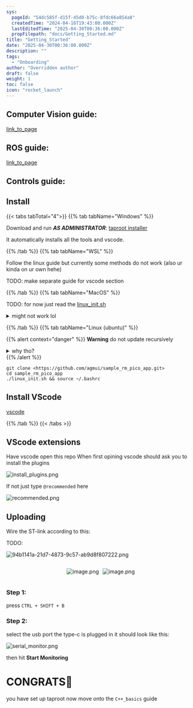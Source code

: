 ```yaml
---
sys:
  pageId: "54dc585f-d15f-45d0-b75c-8fdc66a854a8"
  createdTime: "2024-04-16T19:43:00.000Z"
  lastEditedTime: "2025-04-30T00:36:00.000Z"
  propFilepath: "docs/Getting_Started.md"
title: "Getting_Started"
date: "2025-04-30T00:36:00.000Z"
description: ""
tags:
  - "Onboarding"
author: "Overridden author"
draft: false
weight: 1
toc: false
icon: "rocket_launch"
---
```


## Computer Vision guide:

[link_to_page](86d45bc0-388b-4d26-8848-44f255f73d0e)

## ROS guide:

[link_to_page](3c76c1de-ec8f-46d6-8b0a-294005edc2d5)

## Controls guide:

## Install

{{< tabs tabTotal="4">}}
{{% tab tabName="Windows" %}}

Download and run _**AS ADMINISTRATOR**_: [taproot installer](https://github.com/Thornbots/TeachingFreshies/releases/tag/1.0)

It automatically installs all the tools and vscode.

{{% /tab %}}
{{% tab tabName="WSL" %}}

Follow the linux guide but currently some methods do not work (also ur kinda on ur own hehe)

TODO: make separate guide for vscode section

{{% /tab %}}
{{% tab tabName="MacOS" %}}

TODO: for now just read the [linux_init.sh](https://github.com/agmui/sample_rm_pico_app/blob/main/linux_init.sh)

<details>
<summary>might not work lol</summary>

`brew install libusb pkg-config`

Next install: [vscode](https://code.visualstudio.com/Download)

</details>

{{% /tab %}}
{{% tab tabName="Linux (ubuntu)" %}}

{{% alert context="danger" %}}
**Warning** do not update recursively
<details>
<summary>why tho?</summary>
There are some submodules that may go on for a while (like tinyusb) and I highly
recommend you don't need to get them.
If you want to see what submodules I update just look in `linux_init.sh`
</details>
{{% /alert %}}

```shell
git clone <https://github.com/agmui/sample_rm_pico_app.git>
cd sample_rm_pico_app
./linux_init.sh && source ~/.bashrc
```

## Install VScode

[vscode](https://code.visualstudio.com/Download)

{{% /tab %}}
{{< /tabs >}}

## VScode extensions

Have vscode open this repo
When first opining vscode should ask you to install the plugins

![install_plugins.png](https://prod-files-secure.s3.us-west-2.amazonaws.com/d518164a-d88e-44d1-a4ee-3adb3bd8bce0/89bd30f0-1825-4e77-867b-0a41ce370880/install_plugins.png?X-Amz-Algorithm=AWS4-HMAC-SHA256&X-Amz-Content-Sha256=UNSIGNED-PAYLOAD&X-Amz-Credential=ASIAZI2LB466UAGXUCYO%2F20250506%2Fus-west-2%2Fs3%2Faws4_request&X-Amz-Date=20250506T210737Z&X-Amz-Expires=3600&X-Amz-Security-Token=IQoJb3JpZ2luX2VjEKP%2F%2F%2F%2F%2F%2F%2F%2F%2F%2FwEaCXVzLXdlc3QtMiJIMEYCIQCMfYzqdm316YM336yVB4QOMVyz5tD3GvjC9WWZAH5u8AIhANOCL1MY9bnkvb0ACLxoFF4pKxgoeLYVy3KcpKitEvliKv8DCEwQABoMNjM3NDIzMTgzODA1Igzs2JnPvrksJP%2BfsiYq3APyfCIag%2Bwxki9bsLoz5pm6HxNURnP3hDUYalcJtehkrpOimwgEKzH4qfgB0XlYYNZbSJ%2BUwlMs6Qx844H39Px%2BQ%2B68bHJaCAoaRQ%2BxPMR%2F0Bocgv8wkpnlbkM3EmGI94qkBB%2Frnrp71NjZU6KjsmECXX1R92BBp8TNeAQ2yiPcvUIM0ziSg2Q8DYOoPkFAZyiRHL321OI6cOCl2Xn7rbtU9nK3ELXtrpfDRCpvC6wdRQh9TnGXhAb%2FjE0%2F5kdUg0xEXjPWypT4gTuIUKGzayOjVbe%2BdOseyeLDS%2BLbI7Xfmwix%2FBRnXVz%2BvLCRqLfyXDozx%2BAfmQpfAUsxSWWlRR1hIbhd71PdxEVKa%2FtbcHmBVzynocaA4aIwFNeSZmKgUn%2FgyM8Z8xHTEz1wnDK%2BzicqkDIYVmdoJenzVPyixRhipf7nfTgA5zm%2BOBqNIde60Z4JSx9uQclEdFl%2Fe0OaDh76bqvuZ%2BRrEIzKLBUh8a%2F5C0HX0bYRs1sVULq0v5K%2FteDSPf75zcwml9KoeIb3FuEFCVTGzhSZCYEydPO52nscfEf25YqXConHEvXsUfJntPFSbTmpn73EZ%2F5mJo1TiPluegPWxTtSbTumdVSwPGw70atYJVKj9YfjOZ08eDDQtOnABjqkATR2Qm5RyVrZuqi8LUVR8X9EzSl9GqSFekuum3RqJH6myzy7hQR84lMchgDcf%2B6UnnBmoelq0StMoc%2BR86ub3XOrfnJhA%2BVhgeGWYzWP8eqoYxu0Nqqxssji5O%2Ff02UbCX2ypjxl1PfFQc9lIp98xYZ9BiuG3d1nCvUYjs%2F3pfdZ6FiwjkVnUoNz5EZwbc8pCst4Th%2F%2FYMDPatN2T8N%2B2gN3W13t&X-Amz-Signature=701613f6b20730e226edc924877286121d505dee83012571afe6f7453a52084f&X-Amz-SignedHeaders=host&x-id=GetObject)

If not just type `@recommended` here  

![recommended.png](https://prod-files-secure.s3.us-west-2.amazonaws.com/d518164a-d88e-44d1-a4ee-3adb3bd8bce0/61e661e9-5d85-4dfc-be0d-8d2097a5e793/recommended.png?X-Amz-Algorithm=AWS4-HMAC-SHA256&X-Amz-Content-Sha256=UNSIGNED-PAYLOAD&X-Amz-Credential=ASIAZI2LB466UAGXUCYO%2F20250506%2Fus-west-2%2Fs3%2Faws4_request&X-Amz-Date=20250506T210737Z&X-Amz-Expires=3600&X-Amz-Security-Token=IQoJb3JpZ2luX2VjEKP%2F%2F%2F%2F%2F%2F%2F%2F%2F%2FwEaCXVzLXdlc3QtMiJIMEYCIQCMfYzqdm316YM336yVB4QOMVyz5tD3GvjC9WWZAH5u8AIhANOCL1MY9bnkvb0ACLxoFF4pKxgoeLYVy3KcpKitEvliKv8DCEwQABoMNjM3NDIzMTgzODA1Igzs2JnPvrksJP%2BfsiYq3APyfCIag%2Bwxki9bsLoz5pm6HxNURnP3hDUYalcJtehkrpOimwgEKzH4qfgB0XlYYNZbSJ%2BUwlMs6Qx844H39Px%2BQ%2B68bHJaCAoaRQ%2BxPMR%2F0Bocgv8wkpnlbkM3EmGI94qkBB%2Frnrp71NjZU6KjsmECXX1R92BBp8TNeAQ2yiPcvUIM0ziSg2Q8DYOoPkFAZyiRHL321OI6cOCl2Xn7rbtU9nK3ELXtrpfDRCpvC6wdRQh9TnGXhAb%2FjE0%2F5kdUg0xEXjPWypT4gTuIUKGzayOjVbe%2BdOseyeLDS%2BLbI7Xfmwix%2FBRnXVz%2BvLCRqLfyXDozx%2BAfmQpfAUsxSWWlRR1hIbhd71PdxEVKa%2FtbcHmBVzynocaA4aIwFNeSZmKgUn%2FgyM8Z8xHTEz1wnDK%2BzicqkDIYVmdoJenzVPyixRhipf7nfTgA5zm%2BOBqNIde60Z4JSx9uQclEdFl%2Fe0OaDh76bqvuZ%2BRrEIzKLBUh8a%2F5C0HX0bYRs1sVULq0v5K%2FteDSPf75zcwml9KoeIb3FuEFCVTGzhSZCYEydPO52nscfEf25YqXConHEvXsUfJntPFSbTmpn73EZ%2F5mJo1TiPluegPWxTtSbTumdVSwPGw70atYJVKj9YfjOZ08eDDQtOnABjqkATR2Qm5RyVrZuqi8LUVR8X9EzSl9GqSFekuum3RqJH6myzy7hQR84lMchgDcf%2B6UnnBmoelq0StMoc%2BR86ub3XOrfnJhA%2BVhgeGWYzWP8eqoYxu0Nqqxssji5O%2Ff02UbCX2ypjxl1PfFQc9lIp98xYZ9BiuG3d1nCvUYjs%2F3pfdZ6FiwjkVnUoNz5EZwbc8pCst4Th%2F%2FYMDPatN2T8N%2B2gN3W13t&X-Amz-Signature=3488cad6aa8943bcf7175cc40e3b2a135d16ceb987024d6ba0ef764670fb6f7c&X-Amz-SignedHeaders=host&x-id=GetObject)

## Uploading

Wire the ST-link according to this:

TODO:

![94b1141a-21d7-4873-9c57-ab9d8f807222.png](https://prod-files-secure.s3.us-west-2.amazonaws.com/d518164a-d88e-44d1-a4ee-3adb3bd8bce0/e5fad17d-ab82-4300-9f4c-505ab4b1202c/94b1141a-21d7-4873-9c57-ab9d8f807222.png?X-Amz-Algorithm=AWS4-HMAC-SHA256&X-Amz-Content-Sha256=UNSIGNED-PAYLOAD&X-Amz-Credential=ASIAZI2LB466UAGXUCYO%2F20250506%2Fus-west-2%2Fs3%2Faws4_request&X-Amz-Date=20250506T210737Z&X-Amz-Expires=3600&X-Amz-Security-Token=IQoJb3JpZ2luX2VjEKP%2F%2F%2F%2F%2F%2F%2F%2F%2F%2FwEaCXVzLXdlc3QtMiJIMEYCIQCMfYzqdm316YM336yVB4QOMVyz5tD3GvjC9WWZAH5u8AIhANOCL1MY9bnkvb0ACLxoFF4pKxgoeLYVy3KcpKitEvliKv8DCEwQABoMNjM3NDIzMTgzODA1Igzs2JnPvrksJP%2BfsiYq3APyfCIag%2Bwxki9bsLoz5pm6HxNURnP3hDUYalcJtehkrpOimwgEKzH4qfgB0XlYYNZbSJ%2BUwlMs6Qx844H39Px%2BQ%2B68bHJaCAoaRQ%2BxPMR%2F0Bocgv8wkpnlbkM3EmGI94qkBB%2Frnrp71NjZU6KjsmECXX1R92BBp8TNeAQ2yiPcvUIM0ziSg2Q8DYOoPkFAZyiRHL321OI6cOCl2Xn7rbtU9nK3ELXtrpfDRCpvC6wdRQh9TnGXhAb%2FjE0%2F5kdUg0xEXjPWypT4gTuIUKGzayOjVbe%2BdOseyeLDS%2BLbI7Xfmwix%2FBRnXVz%2BvLCRqLfyXDozx%2BAfmQpfAUsxSWWlRR1hIbhd71PdxEVKa%2FtbcHmBVzynocaA4aIwFNeSZmKgUn%2FgyM8Z8xHTEz1wnDK%2BzicqkDIYVmdoJenzVPyixRhipf7nfTgA5zm%2BOBqNIde60Z4JSx9uQclEdFl%2Fe0OaDh76bqvuZ%2BRrEIzKLBUh8a%2F5C0HX0bYRs1sVULq0v5K%2FteDSPf75zcwml9KoeIb3FuEFCVTGzhSZCYEydPO52nscfEf25YqXConHEvXsUfJntPFSbTmpn73EZ%2F5mJo1TiPluegPWxTtSbTumdVSwPGw70atYJVKj9YfjOZ08eDDQtOnABjqkATR2Qm5RyVrZuqi8LUVR8X9EzSl9GqSFekuum3RqJH6myzy7hQR84lMchgDcf%2B6UnnBmoelq0StMoc%2BR86ub3XOrfnJhA%2BVhgeGWYzWP8eqoYxu0Nqqxssji5O%2Ff02UbCX2ypjxl1PfFQc9lIp98xYZ9BiuG3d1nCvUYjs%2F3pfdZ6FiwjkVnUoNz5EZwbc8pCst4Th%2F%2FYMDPatN2T8N%2B2gN3W13t&X-Amz-Signature=6cdfd45cbbe5ef1933cb2fd963fa1f408bc72a6988b9f8d8a4db17f5a6b58634&X-Amz-SignedHeaders=host&x-id=GetObject)

<div style="display: flex;flex-direction: row; column-gap:10px; max-width: 630px;justify-content: center;">
<div>

![image.png](https://prod-files-secure.s3.us-west-2.amazonaws.com/d518164a-d88e-44d1-a4ee-3adb3bd8bce0/210ecb78-1116-4d7b-b9b7-2292f66fa2c2/image.png?X-Amz-Algorithm=AWS4-HMAC-SHA256&X-Amz-Content-Sha256=UNSIGNED-PAYLOAD&X-Amz-Credential=ASIAZI2LB46672SK6PB4%2F20250506%2Fus-west-2%2Fs3%2Faws4_request&X-Amz-Date=20250506T210739Z&X-Amz-Expires=3600&X-Amz-Security-Token=IQoJb3JpZ2luX2VjEKP%2F%2F%2F%2F%2F%2F%2F%2F%2F%2FwEaCXVzLXdlc3QtMiJIMEYCIQDW%2BU8F1KOOz3J%2BDg9KyfxPJiUSk06HJJG2zjXihjp%2FugIhAOEVhDmLsEwAKxR6EhKnD7AL8uDKNBY8c9u%2BZjK9G98jKv8DCEwQABoMNjM3NDIzMTgzODA1Igy3%2B53nltXCCuDG%2FSMq3AMM9ULlGNdkqGzlRtdCo1vxk0%2Fmt7Mvhb0vYM0a9teyd1ulWelyGnolgZeNvKJMutGSkWX8GYVUxwkFbqBO4dmaLzG%2FF8yVMpSwTrPvOW1dO9TTOlX4HN9WfbGEiaSu9SB7vpW9THXj3jVNvFEa9frYiMPQogkDcsHWCVyO0PFruDV8wdr0tf5Djm8ImDmpsLnS%2B5GIX3WjYGjtxYl%2ByvQ6IFke2HGVgaymRoiDSV5WNgBFNmA9re%2Bh5rutQdLrxT0vwi0BD0rIhFsDRvHtJS2eXdCnhlMJ8%2BZgBAGeqtxWhcPzrZhTAQMvcFfkXaEO3jGbcnLMmx4lGBmJFj0VvRdunvsij73fkfYHsaKKPrrhzYurWr4eKZlILHRajYhqXwpWASh%2BkFr15fCEQPR7MTaamHoLXioRjI%2BU84ZUczL01XQn87cR1SELCOMhn3bsKIWcYreQ4YX1RgmIO2MW6bMTVrkvKYeD7wCzytOHWKAeC87Gvv7CrfKILJWQCVXAP86DBG10E4NdPM8jkop0bwCDlxy%2BA3W1M%2FjX2gcCixRFXeuCRnwwpWf%2F6I4SXgBrauL3JilkfFfuKG6HA0wICUhgVBhhiKbmj1UIY6NXWPX%2B%2Bsbb9zKAigB6iM6xXjDms%2BnABjqkAWgZXyQIvhD3%2BHQyGTQotxBaSwW4LqMFadD6ERiD10meBvNQzqGFA1%2FCIl9f%2B1v42NskU8qHXl7pb9rpUT4NfA%2B%2Fx%2FuUwGe0nLPveT%2BlOY59r41Bc23TMHuYIM2Qs2DVy5jYfIZzDd5oSTHgowVGrIdzR%2FDl%2FJ4GNOl2LxxB3%2Bd2m38u%2BX5S%2Fb5S1r%2Bm4jSCAtk0FHmFC0vKjSTDSK6NheOkEc0a&X-Amz-Signature=53b3625c68d4eac37ab125e823a7fb6eed2757c4f33fe1a1c69d5d8d71c01a1e&X-Amz-SignedHeaders=host&x-id=GetObject)

</div>
<div>

![image.png](https://prod-files-secure.s3.us-west-2.amazonaws.com/d518164a-d88e-44d1-a4ee-3adb3bd8bce0/33a0fd0f-8ca6-4a86-8e09-26e95ded1fff/image.png?X-Amz-Algorithm=AWS4-HMAC-SHA256&X-Amz-Content-Sha256=UNSIGNED-PAYLOAD&X-Amz-Credential=ASIAZI2LB466XKRR4TAZ%2F20250506%2Fus-west-2%2Fs3%2Faws4_request&X-Amz-Date=20250506T210739Z&X-Amz-Expires=3600&X-Amz-Security-Token=IQoJb3JpZ2luX2VjEKP%2F%2F%2F%2F%2F%2F%2F%2F%2F%2FwEaCXVzLXdlc3QtMiJHMEUCIBz%2B7WHfLZ%2F%2F1Bra5uPIVP%2BjOA7d0kvy%2BGfq6NqD8hQMAiEA6%2BrhdcNFs3YbGncgc9KPj%2F8LDS3tv2GbXHk7TNGE%2BPEq%2FwMITBAAGgw2Mzc0MjMxODM4MDUiDGdSYgUM8NjqGgJ3DyrcA2dMr753l4agPOlCso2GqF4bJClcs9E29y0HvCyF5YCwH4zRd7p8wZEbA72DKa2fJtr1FGISajq866NjdqGvfDtB4D5wBUxC4l2kYAAPxBJ%2BIxsniZYl8HaqJ0pB5zpkEOn6ak3mZIxtIei%2BRnSSrCUDniiHgbvApQ3%2FhR1nnog4QW6QaArKecZE641isszw1xxEJqVkftvGyo%2FclseBBZXAmqroWvqoVO1ADPNObMYX8iG6QNsIT6PWc7V4%2B39xcOj5U5O1OfzTComPKUxaI0jmxc564QTP%2FfhstyvScS%2BnumDJGwV22AWwACQMnmNwn1AAxTUc%2BXvGZCYiPVtXTM%2F3359uEYmu79NNg6LK9Ev3scpKxh0%2BXheB0JkqQiRi7uIpWNnt82%2BrYLtu8r58l22yef96xPodqIEUka9PZKNp8PrkLbaILMo%2BAqig%2FyN2YCi7fpOcHEsq7jqFHhUcObHIQBY%2FZ4Mac2GS93%2FESE%2BO8o7fTzCXoMfpR3zJQuVC1dUF1%2B7csT3UQSMNsvqMpYnp6CZfrQNlKXKmjius1zn3ktrMncjTgTl3ojIT4nDoUvc4FL9x6nQnZ3j7hh%2FLsmznGiDII7dhbt5yEUysPm2WqWMERCnt02ytHpoAMOaz6cAGOqUBgNRjTLtcNjr7GARGqHHU2NFTj61c%2B943S4R2j2MZczVhzcVwkj%2FL8K%2FpBPgWIRGPz7PTUnuYz7Ab8J8muEJxQmHOjAFDpQ02He3dlBsc28RXaA3voDVdrQroDvmwin2x659%2FZ48F6XMv69J39OBF7H774wWxnIudR%2F7G6LG1eRS%2BPN8CBu2T26yfQUHt8AICjpB3IQ57%2F8MWvc8WMmvD0WAQmEkp&X-Amz-Signature=af4f174c8e9c554a0d9d30a9fcdac1da50632352d265f1ec0dc49ea21c10a572&X-Amz-SignedHeaders=host&x-id=GetObject)

</div>
</div>

### Step 1:

press `CTRL + SHIFT + B`

### Step 2:

select the usb port the type-c is plugged in it should look like this:

![serial_monitor.png](https://prod-files-secure.s3.us-west-2.amazonaws.com/d518164a-d88e-44d1-a4ee-3adb3bd8bce0/f03f4774-05d4-4393-b6a0-d5efb6d315ab/serial_monitor.png?X-Amz-Algorithm=AWS4-HMAC-SHA256&X-Amz-Content-Sha256=UNSIGNED-PAYLOAD&X-Amz-Credential=ASIAZI2LB466UAGXUCYO%2F20250506%2Fus-west-2%2Fs3%2Faws4_request&X-Amz-Date=20250506T210737Z&X-Amz-Expires=3600&X-Amz-Security-Token=IQoJb3JpZ2luX2VjEKP%2F%2F%2F%2F%2F%2F%2F%2F%2F%2FwEaCXVzLXdlc3QtMiJIMEYCIQCMfYzqdm316YM336yVB4QOMVyz5tD3GvjC9WWZAH5u8AIhANOCL1MY9bnkvb0ACLxoFF4pKxgoeLYVy3KcpKitEvliKv8DCEwQABoMNjM3NDIzMTgzODA1Igzs2JnPvrksJP%2BfsiYq3APyfCIag%2Bwxki9bsLoz5pm6HxNURnP3hDUYalcJtehkrpOimwgEKzH4qfgB0XlYYNZbSJ%2BUwlMs6Qx844H39Px%2BQ%2B68bHJaCAoaRQ%2BxPMR%2F0Bocgv8wkpnlbkM3EmGI94qkBB%2Frnrp71NjZU6KjsmECXX1R92BBp8TNeAQ2yiPcvUIM0ziSg2Q8DYOoPkFAZyiRHL321OI6cOCl2Xn7rbtU9nK3ELXtrpfDRCpvC6wdRQh9TnGXhAb%2FjE0%2F5kdUg0xEXjPWypT4gTuIUKGzayOjVbe%2BdOseyeLDS%2BLbI7Xfmwix%2FBRnXVz%2BvLCRqLfyXDozx%2BAfmQpfAUsxSWWlRR1hIbhd71PdxEVKa%2FtbcHmBVzynocaA4aIwFNeSZmKgUn%2FgyM8Z8xHTEz1wnDK%2BzicqkDIYVmdoJenzVPyixRhipf7nfTgA5zm%2BOBqNIde60Z4JSx9uQclEdFl%2Fe0OaDh76bqvuZ%2BRrEIzKLBUh8a%2F5C0HX0bYRs1sVULq0v5K%2FteDSPf75zcwml9KoeIb3FuEFCVTGzhSZCYEydPO52nscfEf25YqXConHEvXsUfJntPFSbTmpn73EZ%2F5mJo1TiPluegPWxTtSbTumdVSwPGw70atYJVKj9YfjOZ08eDDQtOnABjqkATR2Qm5RyVrZuqi8LUVR8X9EzSl9GqSFekuum3RqJH6myzy7hQR84lMchgDcf%2B6UnnBmoelq0StMoc%2BR86ub3XOrfnJhA%2BVhgeGWYzWP8eqoYxu0Nqqxssji5O%2Ff02UbCX2ypjxl1PfFQc9lIp98xYZ9BiuG3d1nCvUYjs%2F3pfdZ6FiwjkVnUoNz5EZwbc8pCst4Th%2F%2FYMDPatN2T8N%2B2gN3W13t&X-Amz-Signature=50f3ab47c601532e61c6cc82619ea3413d21de4e5461500445de44d19681952f&X-Amz-SignedHeaders=host&x-id=GetObject)

then hit **Start Monitoring**

# CONGRATS🎉

you have set up taproot now move onto the `C++_basics` guide
